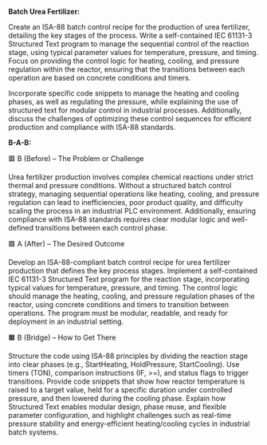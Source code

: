 **Batch Urea Fertilizer:**

Create an ISA-88 batch control recipe for the production of urea fertilizer, detailing the key stages of the process. Write a self-contained IEC 61131-3 Structured Text program to manage the sequential control of the reaction stage, using typical parameter values for temperature, pressure, and timing. Focus on providing the control logic for heating, cooling, and pressure regulation within the reactor, ensuring that the transitions between each operation are based on concrete conditions and timers.

Incorporate specific code snippets to manage the heating and cooling phases, as well as regulating the pressure, while explaining the use of structured text for modular control in industrial processes. Additionally, discuss the challenges of optimizing these control sequences for efficient production and compliance with ISA-88 standards.

**B-A-B:**

🟥 B (Before) – The Problem or Challenge

Urea fertilizer production involves complex chemical reactions under strict thermal and pressure conditions. Without a structured batch control strategy, managing sequential operations like heating, cooling, and pressure regulation can lead to inefficiencies, poor product quality, and difficulty scaling the process in an industrial PLC environment. Additionally, ensuring compliance with ISA-88 standards requires clear modular logic and well-defined transitions between each control phase.

🟩 A (After) – The Desired Outcome

Develop an ISA-88-compliant batch control recipe for urea fertilizer production that defines the key process stages. Implement a self-contained IEC 61131-3 Structured Text program for the reaction stage, incorporating typical values for temperature, pressure, and timing. The control logic should manage the heating, cooling, and pressure regulation phases of the reactor, using concrete conditions and timers to transition between operations. The program must be modular, readable, and ready for deployment in an industrial setting.

🟧 B (Bridge) – How to Get There

Structure the code using ISA-88 principles by dividing the reaction stage into clear phases (e.g., StartHeating, HoldPressure, StartCooling). Use timers (TON), comparison instructions (IF, >=), and status flags to trigger transitions. Provide code snippets that show how reactor temperature is raised to a target value, held for a specific duration under controlled pressure, and then lowered during the cooling phase. Explain how Structured Text enables modular design, phase reuse, and flexible parameter configuration, and highlight challenges such as real-time pressure stability and energy-efficient heating/cooling cycles in industrial batch systems.
